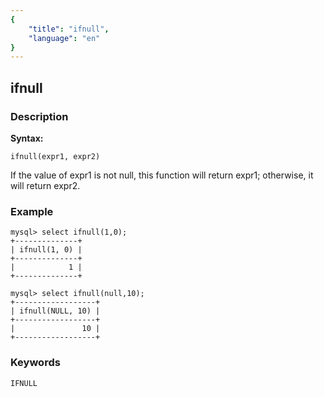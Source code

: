 ```yaml
---
{
    "title": "ifnull",
    "language": "en"
}
---
```


<!-- 
Licensed to the Apache Software Foundation (ASF) under one
or more contributor license agreements.  See the NOTICE file
distributed with this work for additional information
regarding copyright ownership.  The ASF licenses this file
to you under the Apache License, Version 2.0 (the
"License"); you may not use this file except in compliance
with the License.  You may obtain a copy of the License at

  http://www.apache.org/licenses/LICENSE-2.0

Unless required by applicable law or agreed to in writing,
software distributed under the License is distributed on an
"AS IS" BASIS, WITHOUT WARRANTIES OR CONDITIONS OF ANY
KIND, either express or implied.  See the License for the
specific language governing permissions and limitations
under the License.
-->

## ifnull
### Description
**Syntax:**

`ifnull(expr1, expr2)`


If the value of expr1 is not null, this function will return expr1; otherwise, it will return expr2.

### Example

```
mysql> select ifnull(1,0);
+--------------+
| ifnull(1, 0) |
+--------------+
|            1 |
+--------------+

mysql> select ifnull(null,10);
+------------------+
| ifnull(NULL, 10) |
+------------------+
|               10 |
+------------------+
```
### Keywords
```
IFNULL
```

